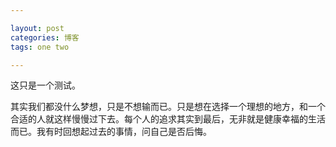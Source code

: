 ```yaml
---

layout: post
categories: 博客
tags: one two

---
```


这只是一个测试。  

其实我们都没什么梦想，只是不想输而已。只是想在选择一个理想的地方，和一个合适的人就这样慢慢过下去。每个人的追求其实到最后，无非就是健康幸福的生活而已。我有时回想起过去的事情，问自己是否后悔。
